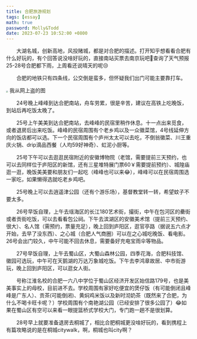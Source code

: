 ```yaml
---
title: 合肥旅游规划
tags: [essay]
math: true
password: Molly&Todd
date: 2023-07-23 10:52:00 +0800
---
```



&emsp;&emsp;大湖名城，创新高地，风投赌城，都是对合肥的描述。打开知乎想看看合肥有什么好玩的，有个回答说没啥好玩的，直接南站买票去南京玩吧🤣查询了天气预报25-28号合肥都下雨，上周看还说晴天的呢😒

&emsp;&emsp;合肥的地铁只有四条线，公交倒是蛮多，但怀疑我们出门可能主要靠打车。

<img src="images/Hefeiviews.jpg" style="zoom:33%;" />
我从网上盗的图

&emsp;&emsp;24号晚上峰峰到达合肥南站，舟车劳累，很是辛苦，建议在高铁上吃晚饭，到站后再吃饭太晚了。

&emsp;&emsp;25号上午美美到达合肥南站，去峰峰的民宿里稍作休息。十一点出来觅食，或者退房后出来吃饭。峰峰的民宿周围有个老乡鸡以及一众徽菜馆，4号线延伸方向的饭店都可以选。下一个民宿周围有个庐州太太可以去吃，不倒翁徽菜、川王重庆火锅、drip滴品西餐（人均59好神奇）、虹泥小厨等。

&emsp;&emsp;25号下午可以去逛逛民宿附近的安徽博物院（老馆，需要提前三天预约，也可以去同样位于庐阳区的新馆，还有三星堆特展门票60￥需要提前预约）、城隍庙逛一逛，晚饭美美要和朋友们一起吃（峰峰也可以来😂），峰峰可以在民宿周围选一家吃，如果懒得选就吃老乡鸡吧。

&emsp;&emsp;25号晚上可以去逍遥津公园（还有个游乐场），基督教堂转一转，希望蚊子不要太多。

&emsp;&emsp;26号早饭自理，上午去瑶海区的长江180艺术街，撮街，中午在包河区的罍街或者贡街吃饭，可以去看看包公祠。下午去滨湖区的安徽美术馆（提前三天预约、很大）、名人馆（需预约，票量充足），晚上回到庐阳区，逛官亭路（据说五六点才开始，去早了没东西）、之心城（合肥人气商圈）可以在之心城吃晚饭、看电影。26号会出门较久，中午可能不回去休息，需要备好充电宝雨伞等物品。

&emsp;&emsp;27号早饭自理，上午去蜀山区，大蜀山森林公园，四季花海，合肥科技馆、徽园可选玩，中午可在天鹅湖的万达万象城吃饭。下午去李鸿章故居、中市街游玩，晚上回到庐阳区，可以逛女人街。

&emsp;&emsp;号称江淮名校的合肥一六八中学位于蜀山区经济开发区始信路179号，也是美美事实上的母校，目前进不去。学校周围有家好吃便宜的煲仔饭（有可能倒闭且峰峰是广东人）、贡茶(可能倒闭)、黄焖鸡米饭以及新时沏奶茶（既然来了合肥，为什么不喝卡旺卡呢？）学校周围有个南艳湖公园（已经安排了很多公园了）😂如果在蜀山区有空可以来看一眼提篮桥式学校大门，专门跑一趟不是很划算。

&emsp;&emsp;28号早上就要准备退房去桐城了，相比合肥桐城更没啥好玩的，看到携程上有篇攻略说的是在桐城citywalk，啊，桐城也叫city啊？


